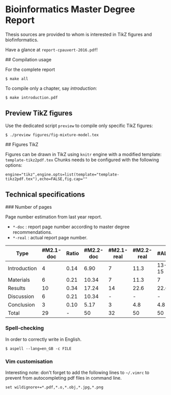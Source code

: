 # Bioinformatics Master Degree Report

Thesis sources are provided to whom is interested in TikZ figures and biofinformatics.

Have a glance at `report-cpauvert-2016.pdf`!

## Compilation usage

For the complete report

```
$ make all
```

To compile only a chapter, say _introduction_:

```
$ make introduction.pdf
```

## Preview TikZ figures

Use the dedicated script `preview` to compile only specific TikZ figures:
```
$ ./preview figures/fig-mixture-model.tex
```


## Figures TikZ


Figures can be drawn in TikZ using `knitr` engine with a modified template: `template-tikz2pdf.tex`
Chunks needs to be configured with the following options:

```
engine="tikz",engine.opts=list(template="template-tikz2pdf.tex"),echo=FALSE,fig.cap=""
```

## Technical specifications

### Number of pages

Page number estimation from last year report.

* `*-doc` : report page number according to master degree recommendations.
* `*-real` : actual report page number.



Type         |  #M2.1-doc | Ratio | #M2.2-doc | #M2.1-real | #M2.2-real |     #ALA
-------------| -----------|-------|-----------|------------|------------|------------
Introduction |    4       |   0.14|     6.90  |    7       |     11.3   |     13-15
Materials    |    6       |   0.21|    10.34  |    7       |     11.3   |     7
Results      |    10      |   0.34|    17.24  |    14      |     22.6   |     22.6
Discussion   |    6       |   0.21|    10.34  |    -       |     -      |     -
Conclusion   |    3       |   0.10|     5.17  |    3       |     4.8    |     4.8
Total        |    29      |    -  |     50    |    32      |     50     |     50

### Spell-checking

In order to correctly write in English.

```
$ aspell --lang=en_GB -c FILE
```

### Vim customisation
Interesting note: don't forget to add the following lines to `~/.vimrc`
to prevent from autocompleting pdf files in command line.
```
set wildignore+=*.pdf,*.o,*.obj,*.jpg,*.png
```


